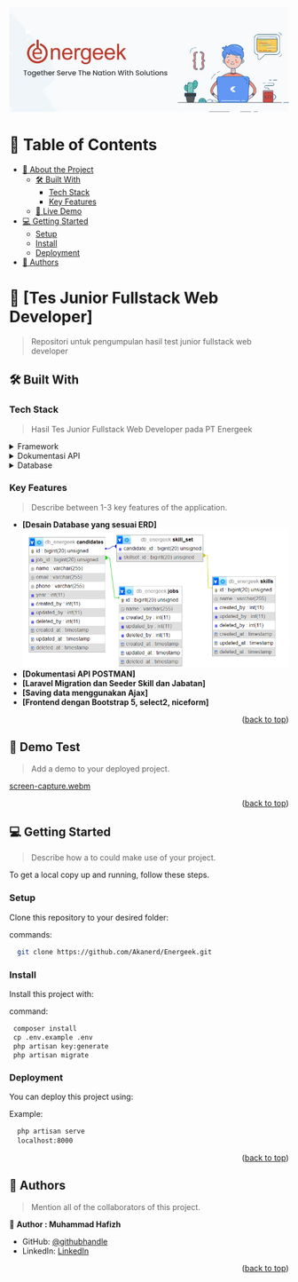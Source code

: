 <a name="readme-top"></a>

<!--
!!! IMPORTANT !!!
This README is an example of how you could professionally present your codebase. 
Writing documentation is a crucial part of your work as a professional software developer and cannot be ignored. 

You should modify this file to match your project and remove sections that don't apply.

REQUIRED SECTIONS:
- Table of Contents
- About the Project
  - Built With
  - Live Demo
- Getting Started
- Authors
- Future Features
- Contributing
- Show your support
- Acknowledgements
- License

OPTIONAL SECTIONS:
- FAQ

After you're finished please remove all the comments and instructions!

For more information on the importance of a professional README for your repositories: https://github.com/microverseinc/curriculum-transversal-skills/blob/main/documentation/articles/readme_best_practices.md
-->


<div align="center">
  <!-- You are encouraged to replace this logo with your own! Otherwise you can also remove it. -->
  <img src="readme.png" alt="logo" height="auto" />

  <br/>

</div>

<!-- TABLE OF CONTENTS -->

# 📗 Table of Contents

- [📖 About the Project](#about-project)
  - [🛠 Built With](#built-with)
    - [Tech Stack](#tech-stack)
    - [Key Features](#key-features)
  - [🚀 Live Demo](#live-demo)
- [💻 Getting Started](#getting-started)
  - [Setup](#setup)
  - [Install](#install)
  - [Deployment](#deployment)
- [👥 Authors](#authors)

<!-- PROJECT DESCRIPTION -->

# 📖 [Tes Junior Fullstack Web Developer] <a name="about-project"></a>

> Repositori untuk pengumpulan hasil test junior fullstack web developer

## 🛠 Built With <a name="built-with"></a>

### Tech Stack <a name="tech-stack"></a>

> Hasil Tes Junior Fullstack Web Developer pada PT Energeek

<details>
  <summary>Framework</summary>
  <ul>
    <li><a href="#">Laravel</a></li>
  </ul>
</details>

<details>
  <summary>Dokumentasi API</summary>
  <ul>
    <li><a href="#">Postman</a></li>
  </ul>
</details>

<details>
<summary>Database</summary>
  <ul>
    <li><a href="#">MySQL</a></li>
  </ul>
</details>

<!-- Features -->

### Key Features <a name="key-features"></a>

> Describe between 1-3 key features of the application.

- **[Desain Database yang sesuai ERD]**
  <img src="\dokumentasi\ERD.png" alt="logo" height="auto" />
- **[Dokumentasi API POSTMAN]**
- **[Laravel Migration dan Seeder Skill dan Jabatan]**
- **[Saving data menggunakan Ajax]**
- **[Frontend dengan Bootstrap 5, select2, niceform]**

<p align="right">(<a href="#readme-top">back to top</a>)</p>

<!-- LIVE DEMO -->

## 🚀 Demo Test <a name="live-demo"></a>

> Add a demo to your deployed project.

[screen-capture.webm](https://github.com/Akanerd/Energeek/assets/85096618/5f88e7e1-9153-4a29-9cab-67d1639da744)

<p align="right">(<a href="#readme-top">back to top</a>)</p>

<!-- GETTING STARTED -->

## 💻 Getting Started <a name="getting-started"></a>

> Describe how a to could make use of your project.

To get a local copy up and running, follow these steps.


### Setup

Clone this repository to your desired folder:


commands:

```sh
  git clone https://github.com/Akanerd/Energeek.git
```


### Install

Install this project with:

command:

```
 composer install
 cp .env.example .env
 php artisan key:generate
 php artisan migrate
```

### Deployment

You can deploy this project using:


Example:

```sh
  php artisan serve
  localhost:8000
```


<p align="right">(<a href="#readme-top">back to top</a>)</p>

<!-- AUTHORS -->

## 👥 Authors <a name="authors"></a>

> Mention all of the collaborators of this project.

👤 **Author : Muhammad Hafizh**

- GitHub: [@githubhandle](https://github.com/Akanerd)
- LinkedIn: [LinkedIn](https://linkedin.com/in/azzasafah)


<p align="right">(<a href="#readme-top">back to top</a>)</p>
